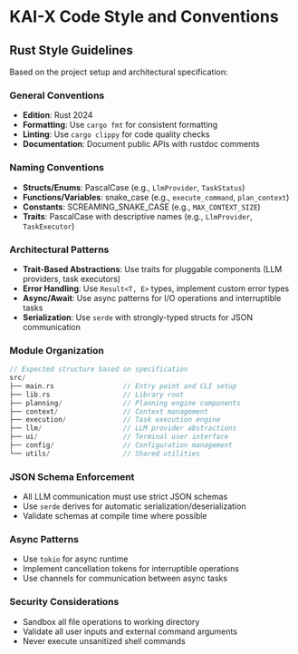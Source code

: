 # KAI-X Code Style and Conventions

## Rust Style Guidelines
Based on the project setup and architectural specification:

### General Conventions
- **Edition**: Rust 2024
- **Formatting**: Use `cargo fmt` for consistent formatting
- **Linting**: Use `cargo clippy` for code quality checks
- **Documentation**: Document public APIs with rustdoc comments

### Naming Conventions
- **Structs/Enums**: PascalCase (e.g., `LlmProvider`, `TaskStatus`)
- **Functions/Variables**: snake_case (e.g., `execute_command`, `plan_context`)
- **Constants**: SCREAMING_SNAKE_CASE (e.g., `MAX_CONTEXT_SIZE`)
- **Traits**: PascalCase with descriptive names (e.g., `LlmProvider`, `TaskExecutor`)

### Architectural Patterns
- **Trait-Based Abstractions**: Use traits for pluggable components (LLM providers, task executors)
- **Error Handling**: Use `Result<T, E>` types, implement custom error types
- **Async/Await**: Use async patterns for I/O operations and interruptible tasks
- **Serialization**: Use `serde` with strongly-typed structs for JSON communication

### Module Organization
```rust
// Expected structure based on specification
src/
├── main.rs                 // Entry point and CLI setup
├── lib.rs                  // Library root
├── planning/               // Planning engine components
├── context/                // Context management
├── execution/              // Task execution engine
├── llm/                    // LLM provider abstractions
├── ui/                     // Terminal user interface
├── config/                 // Configuration management
└── utils/                  // Shared utilities
```

### JSON Schema Enforcement
- All LLM communication must use strict JSON schemas
- Use `serde` derives for automatic serialization/deserialization
- Validate schemas at compile time where possible

### Async Patterns
- Use `tokio` for async runtime
- Implement cancellation tokens for interruptible operations
- Use channels for communication between async tasks

### Security Considerations
- Sandbox all file operations to working directory
- Validate all user inputs and external command arguments
- Never execute unsanitized shell commands